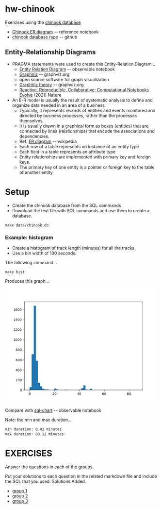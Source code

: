 
# hw-chinook

Exercises using the [chinook database](https://github.com/lerocha/chinook-database)

* [Chinook ER diagram](https://observablehq.com/@pbogden/chinook-er-diagram) -- reference notebook
* [chinook database repo](https://github.com/lerocha/chinook-database/) -- github

## Entity-Relationship Diagrams

* PRAGMA statements were used to create this Entity-Relation Diagram...
  * [Entity Relation Diagram](https://observablehq.com/d/2edf02959e5d03fe) -- observable notebook
  * [GraphViz](https://www.graphviz.org/) -- graphviz.org
  * open source software for graph visualization
  * [GraphViz theory](https://graphviz.org/theory/) -- graphviz.org
  * [Reactive, Reproducible, Collaborative: Computational Notebooks Evolve](nature_article.pdf) (2021) Nature
* An E-R model is usually the result of systematic analysis to define and organize data needed in an area of a business.
  * Typically, it represents records of entities and events monitored and directed by business processes,
  rather than the processes themselves.
  * It is usually drawn in a graphical form as boxes (entities) that are connected by lines (relationships)
  that encode the associations and dependencies.
  * Ref: [ER diagram](https://en.wikipedia.org/wiki/Entity%E2%80%93relationship_model) -- wikipedia
  * Each row of a table represents on instance of an entity type
  * Each field in a table represents an attribute type
  * Entity relationships are implemented with primary key and foreign keys.
  * The primary key of one entity is a pointer or foreign key to the table of another entity

# Setup

* Create the chinook database from the SQL commands
* Download the text file with SQL commands and use them to create a database.

```
make data/chinook.db
```

### Example: histogram

* Create a histogram of track length (minutes) for all the tracks. 
* Use a bin width of 100 seconds.

The following command...
```
make hist
```
Produces this graph...

<img src="figs/hist.png">

Compare with [sql-chart](https://observablehq.com/@observablehq/sql-chart) -- observable notebook

Note: the min and max duration...
```
min duration: 0.02 minutes
max duration: 88.12 minutes
```

# EXERCISES

Answer the questions in each of the groups. 


Put your solutions to each question in the related markdown file and include the SQL that you used: Solutions Added.

* [group 1](group1.md)
* [group 2](group2.md)
* [group 3](group3.md)
